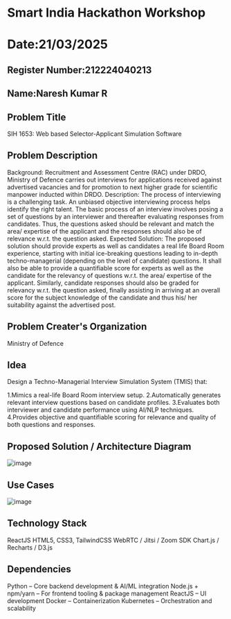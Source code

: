 # Smart India Hackathon Workshop
# Date:21/03/2025
## Register Number:212224040213
## Name:Naresh Kumar R
## Problem Title
SIH 1653: Web based Selector-Applicant Simulation Software
## Problem Description
Background: Recruitment and Assessment Centre (RAC) under DRDO, Ministry of Defence carries out interviews for applications received against advertised vacancies and for promotion to next higher grade for scientific manpower inducted within DRDO. Description: The process of interviewing is a challenging task. An unbiased objective interviewing process helps identify the right talent. The basic process of an interview involves posing a set of questions by an interviewer and thereafter evaluating responses from candidates. Thus, the questions asked should be relevant and match the area/ expertise of the applicant and the responses should also be of relevance w.r.t. the question asked. Expected Solution: The proposed solution should provide experts as well as candidates a real life Board Room experience, starting with initial ice-breaking questions leading to in-depth techno-managerial (depending on the level of candidate) questions. It shall also be able to provide a quantifiable score for experts as well as the candidate for the relevancy of questions w.r.t. the area/ expertise of the applicant. Similarly, candidate responses should also be graded for relevancy w.r.t. the question asked, finally assisting in arriving at an overall score for the subject knowledge of the candidate and thus his/ her suitability against the advertised post.

## Problem Creater's Organization
Ministry of Defence

## Idea
Design a Techno-Managerial Interview Simulation System (TMIS) that:

1.Mimics a real-life Board Room interview setup.
2.Automatically generates relevant interview questions based on candidate profiles.
3.Evaluates both interviewer and candidate performance using AI/NLP techniques.
4.Provides objective and quantifiable scoring for relevance and quality of both questions and responses.



## Proposed Solution / Architecture Diagram
![image](https://github.com/user-attachments/assets/5a215e43-be29-4a10-b618-2616bd7ed557)


## Use Cases
![image](https://github.com/user-attachments/assets/85d4bc54-0738-48f8-867a-83b17e2ef651)


## Technology Stack
ReactJS	
HTML5, CSS3, TailwindCSS
WebRTC / Jitsi / Zoom SDK 
Chart.js / Recharts / D3.js

## Dependencies
Python – Core backend development & AI/ML integration
Node.js + npm/yarn – For frontend tooling & package management
ReactJS – UI development
Docker – Containerization
Kubernetes – Orchestration and scalability

